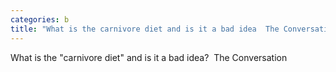 ```yaml
---
categories: b
title: "What is the carnivore diet and is it a bad idea  The Conversation"
---
```

What is the "carnivore diet" and is it a bad idea?&nbsp;&nbsp;The Conversation